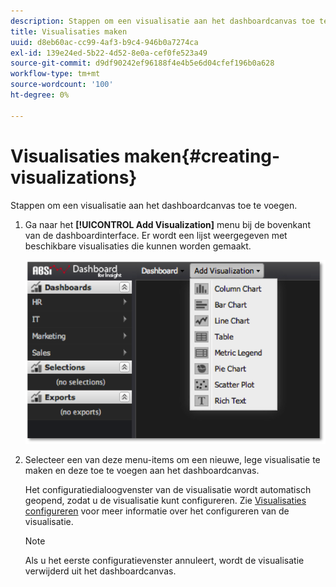 ```yaml
---
description: Stappen om een visualisatie aan het dashboardcanvas toe te voegen.
title: Visualisaties maken
uuid: d8eb60ac-cc99-4af3-b9c4-946b0a7274ca
exl-id: 139e24ed-5b22-4d52-8e0a-cef0fe523a49
source-git-commit: d9df90242ef96188f4e4b5e6d04cfef196b0a628
workflow-type: tm+mt
source-wordcount: '100'
ht-degree: 0%

---
```


# Visualisaties maken{#creating-visualizations}

Stappen om een visualisatie aan het dashboardcanvas toe te voegen.

1. Ga naar het **[!UICONTROL Add Visualization]** menu bij de bovenkant van de dashboardinterface. Er wordt een lijst weergegeven met beschikbare visualisaties die kunnen worden gemaakt.

   ![](assets/create_visualization1.png)

1. Selecteer een van deze menu-items om een nieuwe, lege visualisatie te maken en deze toe te voegen aan het dashboardcanvas.

   Het configuratiedialoogvenster van de visualisatie wordt automatisch geopend, zodat u de visualisatie kunt configureren. Zie [Visualisaties configureren](../../../home/c-adobe-data-workbench-dashboard/c-visualizations/c-configuring-visualizations.md#concept-edc3c7270ffe429c9aab8ceca429b570) voor meer informatie over het configureren van de visualisatie.

   >[!NOTE]
   >
   >Als u het eerste configuratievenster annuleert, wordt de visualisatie verwijderd uit het dashboardcanvas.
